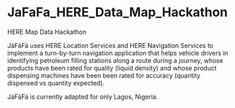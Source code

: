 # JaFaFa_HERE_Data_Map_Hackathon
HERE Map Data Hackathon

JáFáFá uses HERE Location Services and HERE Navigation Services to implement a turn-by-turn navigation application that helps vehicle drivers in identifying petroleum filling stations along a route during a journey, whose products have been rated for quality (liquid density) and whose product dispensing machines have been been rated for accuracy (quantity dispensed vs quantity expected).

JáFáFá is currently adapted for only Lagos, Nigeria.
